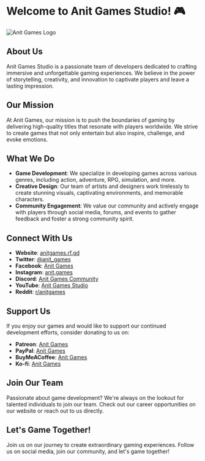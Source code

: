 # Welcome to Anit Games Studio! 🎮

![Anit Games Logo](https://example.com/anit-games-logo.png)

## About Us

Anit Games Studio is a passionate team of developers dedicated to crafting immersive and unforgettable gaming experiences. We believe in the power of storytelling, creativity, and innovation to captivate players and leave a lasting impression.

## Our Mission

At Anit Games, our mission is to push the boundaries of gaming by delivering high-quality titles that resonate with players worldwide. We strive to create games that not only entertain but also inspire, challenge, and evoke emotions.

## What We Do

- **Game Development**: We specialize in developing games across various genres, including action, adventure, RPG, simulation, and more.
- **Creative Design**: Our team of artists and designers work tirelessly to create stunning visuals, captivating environments, and memorable characters.
- **Community Engagement**: We value our community and actively engage with players through social media, forums, and events to gather feedback and foster a strong community spirit.

## Connect With Us

- **Website**: [anitgames.rf.gd](http://anitgames.rf.gd)
- **Twitter**: [@anit_games](https://twitter.com/anit_games)
- **Facebook**: [Anit Games](https://www.facebook.com/groups/392617553452256)
- **Instagram**: [anit.games](https://www.instagram.com/anit.games/)
- **Discord**: [Anit Games Community](https://discord.com/channels/1200135091834327111/1200135092538974311)
- **YouTube**: [Anit Games Studio](https://www.youtube.com/channel/UCp463-uFoalQodsOYQEA9Rw)
- **Reddit**: [r/anitgames](https://www.reddit.com/r/anitgames/)

## Support Us

If you enjoy our games and would like to support our continued development efforts, consider donating to us on:

- **Patreon**: [Anit Games](https://www.patreon.com/AnitGames)
- **PayPal**: [Anit Games](https://paypal.me/anitgames?country.x=IN&locale.x=en_GB)
- **BuyMeACoffee**: [Anit Games](https://www.buymeacoffee.com/anitgames)
- **Ko-fi**: [Anit Games](https://ko-fi.com/anitgames)

## Join Our Team

Passionate about game development? We're always on the lookout for talented individuals to join our team. Check out our career opportunities on our website or reach out to us directly.

## Let's Game Together!

Join us on our journey to create extraordinary gaming experiences. Follow us on social media, join our community, and let's game together!
